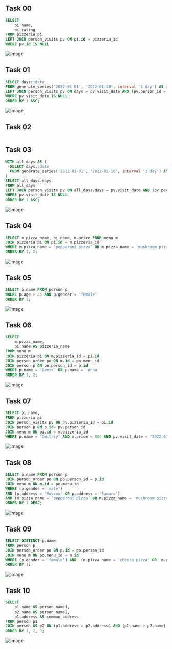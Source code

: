 ## Task 00
```sql
SELECT
	pi.name,
	pi.rating
FROM pizzeria pi
LEFT JOIN person_visits pv ON pi.id = pizzeria_id 
WHERE pv.id IS NULL
```
![image](https://github.com/ngllsq/sql_projects/assets/114596475/6e4f28c6-6fca-4b83-8d4b-b64c077f26b8)

## Task 01
```sql
SELECT days::date 
FROM generate_series('2022-01-01', '2022-01-10', interval '1 day') AS days
LEFT JOIN person_visits pv ON days = pv.visit_date AND (pv.person_id = 1 OR pv.person_id = 2)
WHERE pv.visit_date IS NULL
ORDER BY 1 ASC;
```
![image](https://github.com/ngllsq/sql_projects/assets/114596475/08134e2a-867b-4762-a3da-864933a06edb)

## Task 02
```sql
```

## Task 03
```sql
WITH all_days AS (
  SELECT days::date 
  FROM generate_series('2022-01-01', '2022-01-10', interval '1 day') AS days
)
SELECT all_days.days 
FROM all_days
LEFT JOIN person_visits pv ON all_days.days = pv.visit_date AND (pv.person_id = 1 OR pv.person_id = 2)
WHERE pv.visit_date IS NULL
ORDER BY 1 ASC;
```
![image](https://github.com/ngllsq/sql_projects/assets/114596475/08134e2a-867b-4762-a3da-864933a06edb)

## Task 04
```sql
SELECT m.pizza_name, pi.name, m.price FROM menu m 
JOIN pizzeria pi ON pi.id = m.pizzeria_id
WHERE m.pizza_name = 'pepperoni pizza' OR m.pizza_name = 'mushroom pizza'
ORDER BY 1, 2;
```
![image](https://github.com/ngllsq/sql_projects/assets/114596475/60b2bfbd-df95-4353-855c-de598e4285e9)



## Task 05
```sql
SELECT p.name FROM person p
WHERE p.age > 25 AND p.gender = 'female'
ORDER BY 1;
```
![image](https://github.com/ngllsq/sql_projects/assets/114596475/07306ae2-e69d-4577-9125-9c23737f954a)


## Task 06
```sql
SELECT 
	m.pizza_name,
	pi.name AS pizzeria_name
FROM menu m
JOIN pizzeria pi ON m.pizzeria_id = pi.id
JOIN person_order po ON m.id = po.menu_id 
JOIN person p ON po.person_id = p.id
WHERE p.name = 'Denis' OR p.name = 'Anna'
ORDER BY 1, 2;
```
![image](https://github.com/ngllsq/sql_projects/assets/114596475/06e7e04a-065a-4f2d-811c-60c57fb77029)

## Task 07
```sql
SELECT pi.name,
FROM pizzeria pi
JOIN person_visits pv ON pv.pizzeria_id = pi.id
JOIN person p ON p.id= pv.person_id
JOIN menu m ON pi.id = m.pizzeria_id
WHERE p.name = 'Dmitriy' AND m.price < 800 AND pv.visit_date = '2022.01.08';
```
![image](https://github.com/ngllsq/sql_projects/assets/114596475/8882b5f9-82e0-4546-b359-46a8311865fa)

## Task 08
```sql
SELECT p.name FROM person p
JOIN person_order po ON po.person_id = p.id
JOIN menu m ON m.id = po.menu_id
WHERE (p.gender = 'male') 
AND (p.address = 'Moscow' OR p.address = 'Samara') 
AND (m.pizza_name = 'pepperoni pizza' OR m.pizza_name = 'mushroom pizza')
ORDER BY 1 DESC;
```
![image](https://github.com/ngllsq/sql_projects/assets/114596475/49d92bb2-494f-4e02-aede-322a95d67eaa)



## Task 09
```sql
SELECT DISTINCT p.name
FROM person p
JOIN person_order po ON p.id = po.person_id
JOIN menu m ON po.menu_id = m.id 
WHERE (p.gender = 'female') AND  (m.pizza_name = 'cheese pizza' OR  m.pizza_name = 'pepperoni pizza')
ORDER BY 1;
```
![image](https://github.com/ngllsq/sql_projects/assets/114596475/caf75c49-b345-4213-b962-28ae0b32f785)


## Task 10
```sql
SELECT 
	p1.name AS person_name1, 
	p2.name AS person_name2, 
	p1.address AS common_address 
FROM person p1
JOIN person AS p2 ON (p1.address = p2.address) AND (p1.name > p2.name)
ORDER BY 1, 2, 3;
```
![image](https://github.com/ngllsq/sql_projects/assets/114596475/58ffb2cf-5f02-4b78-838f-785176268e7e)
